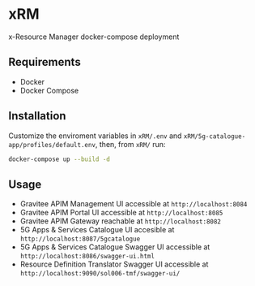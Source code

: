 # xRM
x-Resource Manager docker-compose deployment

## Requirements
- Docker
- Docker Compose

## Installation
Customize the enviroment variables in ```xRM/.env``` and ```xRM/5g-catalogue-app/profiles/default.env```, then, from ```xRM/``` run:
```bash
docker-compose up --build -d
```

## Usage
- Gravitee APIM Management UI accessible at ```http://localhost:8084```
- Gravitee APIM Portal UI accessible at ```http://localhost:8085```
- Gravitee APIM Gateway reachable at ```http://localhost:8082```
- 5G Apps & Services Catalogue UI accesible at ```http://localhost:8087/5gcatalogue```
- 5G Apps & Services Catalogue Swagger UI accessible at ```http://localhost:8086/swagger-ui.html```
- Resource Definition Translator Swagger UI accessible at ```http://localhost:9090/sol006-tmf/swagger-ui/```